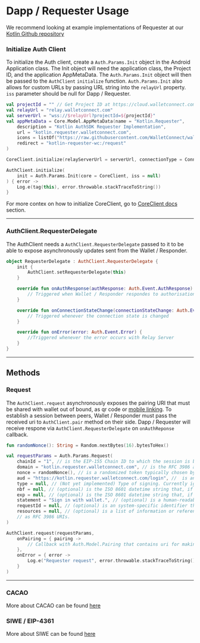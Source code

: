# Dapp / Requester Usage

We recommend looking at example implementations of Requester at our [Kotlin Github repository](https://github.com/WalletConnect/WalletConnectKotlinV2/tree/develop/auth/requester)

### **Initialize Auth Client**

To initialize the Auth client, create a `Auth.Params.Init` object in the Android Application class. The Init object will need the
application class, the Project ID, and the application AppMetaData. The `Auth.Params.Init` object will then be passed to the `AuthClient`
`initialize` function. `Auth.Params.Init` also allows for custom URLs by passing URL string into the `relayUrl` property. `iss` parameter should be null for Dapp / Requester.

```kotlin
val projectId = "" // Get Project ID at https://cloud.walletconnect.com/
val relayUrl = "relay.walletconnect.com"
val serverUrl = "wss://$relayUrl?projectId=${projectId}"
val appMetaData = Core.Model.AppMetaData(name = "Kotlin.Requester",
    description = "Kotlin AuthSDK Requester Implementation",
    url = "kotlin.requester.walletconnect.com",
    icons = listOf("https://raw.githubusercontent.com/WalletConnect/walletconnect-assets/master/Icon/Gradient/Icon.png"),
    redirect = "kotlin-requester-wc:/request"
)

CoreClient.initialize(relayServerUrl = serverUrl, connectionType = ConnectionType.AUTOMATIC, application = this,metaData = appMetaData)

AuthClient.initialize(
    init = Auth.Params.Init(core = CoreClient, iss = null)
) { error ->
    Log.e(tag(this), error.throwable.stackTraceToString())
}
```

For more contex on how to initialize CoreClient, go to [CoreClient docs](../../kotlin/core/installation.md) section.

---
### **AuthClient.RequesterDelegate**

The AuthClient needs a `AuthClient.RequesterDelegate` passed to it to be able to expose asynchronously updates sent from the Wallet / Responder.

```kotlin
object RequesterDelegate : AuthClient.RequesterDelegate {
    init {
        AuthClient.setRequesterDelegate(this)
    }

    override fun onAuthResponse(authResponse: Auth.Event.AuthResponse) {
        // Triggered when Wallet / Responder respondes to authorisation request. Result can be either signed Cacao object or Error
    }

    override fun onConnectionStateChange(connectionStateChange: Auth.Event.ConnectionStateChange) {
        // Triggered whenever the connection state is changed
    }

    override fun onError(error: Auth.Event.Error) {
        //Triggered whenever the error occurs with Relay Server
    }
}
```

---
## **Methods**

### **Request**

The `AuthClient.request` asynchronously exposes the pairing URI that must be shared with wallet out of bound, as qr code or [mobile linking](https://docs.walletconnect.com/2.0/kotlin/guides/mobile-linking).
To establish a session between peers, Wallet / Responder must pass the received uri to `AuthClient.pair` method on their side. Dapp / Requester will receive respone via `AuthClient.RequesterDelegate` on `onAuthReponse` callback.

```kotlin
fun randomNonce(): String = Random.nextBytes(16).bytesToHex()

val requestParams = Auth.Params.Request(
    chainId = "1", // is the EIP-155 Chain ID to which the session is bound, and the network where Contract Accounts MUST be resolved.
    domain = "kotlin.requester.walletconnect.com", // is the RFC 3986 authority that is requesting the signing.
    nonce = randomNonce(), // is a randomized token typically chosen by the relying party and used to prevent replay attacks, at least 8 alphanumeric characters.
    aud = "https://kotlin.requester.walletconnect.com/login", //  is an RFC 3986 URI referring to the resource that is the subject of the signing (as in the subject of a claim).
    type = null, // (Not yet implemented) Type of signing. Currently ignored and always set to `eip4361`. 
    nbf = null, // (optional) is the ISO 8601 datetime string that, if present, indicates when the signed authentication message will become valid.
    exp = null, // (optional) is the ISO 8601 datetime string that, if present, indicates when the signed authentication message is no longer valid.
    statement = "Sign in with wallet.", // (optional) is a human-readable ASCII assertion that the user will sign, and it must not contain '\n' (the byte 0x0a).
    requestId = null, // (optional) is an system-specific identifier that may be used to uniquely refer to the sign-in request.
    resources = null, // (optional) is a list of information or references to information the user wishes to have resolved as part of authentication by the relying party. They are expressed
    // as RFC 3986 URIs.
)

AuthClient.request(requestParams,
    onPairing = { pairing ->
        // Callback with Auth.Model.Pairing that contains uri for making pairing with wallet / responder
    },
    onError = { error ->
        Log.e("Requester request", error.throwable.stackTraceToString())
    }
)
```
---
### **CACAO**
More about CACAO can be found [here](https://github.com/ChainAgnostic/CAIPs/blob/master/CAIPs/caip-74.md)

### **SIWE / EIP-4361**
More about SIWE can be found [here](https://eips.ethereum.org/EIPS/eip-4361)